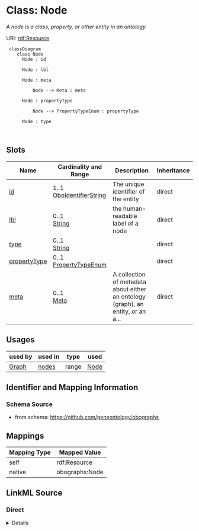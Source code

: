 # Class: Node


_A node is a class, property, or other entity in an ontology_





URI: [rdf:Resource](http://www.w3.org/1999/02/22-rdf-syntax-ns#Resource)




```{mermaid}
 classDiagram
    class Node
      Node : id
        
      Node : lbl
        
      Node : meta
        
          Node --> Meta : meta
        
      Node : propertyType
        
          Node --> PropertyTypeEnum : propertyType
        
      Node : type
        
      
```




<!-- no inheritance hierarchy -->


## Slots

| Name | Cardinality and Range | Description | Inheritance |
| ---  | --- | --- | --- |
| [id](id.md) | 1..1 <br/> [OboIdentifierString](OboIdentifierString.md) | The unique identifier of the entity | direct |
| [lbl](lbl.md) | 0..1 <br/> [String](String.md) | the human-readable label of a node | direct |
| [type](type.md) | 0..1 <br/> [String](String.md) |  | direct |
| [propertyType](propertyType.md) | 0..1 <br/> [PropertyTypeEnum](PropertyTypeEnum.md) |  | direct |
| [meta](meta.md) | 0..1 <br/> [Meta](Meta.md) | A collection of metadata about either an ontology (graph), an entity, or an a... | direct |





## Usages

| used by | used in | type | used |
| ---  | --- | --- | --- |
| [Graph](Graph.md) | [nodes](nodes.md) | range | [Node](Node.md) |






## Identifier and Mapping Information







### Schema Source


* from schema: https://github.com/geneontology/obographs





## Mappings

| Mapping Type | Mapped Value |
| ---  | ---  |
| self | rdf:Resource |
| native | obographs:Node |





## LinkML Source

<!-- TODO: investigate https://stackoverflow.com/questions/37606292/how-to-create-tabbed-code-blocks-in-mkdocs-or-sphinx -->

### Direct

<details>
```yaml
name: Node
description: A node is a class, property, or other entity in an ontology
from_schema: https://github.com/geneontology/obographs
slots:
- id
- lbl
- type
- propertyType
- meta
class_uri: rdf:Resource

```
</details>

### Induced

<details>
```yaml
name: Node
description: A node is a class, property, or other entity in an ontology
from_schema: https://github.com/geneontology/obographs
attributes:
  id:
    name: id
    description: The unique identifier of the entity
    from_schema: https://github.com/geneontology/obographs
    see_also:
    - https://owlcollab.github.io/oboformat/doc/obo-syntax.html#2.5
    rank: 1000
    identifier: true
    alias: id
    owner: Node
    domain_of:
    - Graph
    - Node
    - SubsetDefinition
    - SynonymTypeDefinition
    range: OboIdentifierString
    required: true
  lbl:
    name: lbl
    description: the human-readable label of a node
    comments:
    - the name "lbl" exists for legacy purposes, this should be considered identical
      to label in rdfs
    from_schema: https://github.com/geneontology/obographs
    aliases:
    - label
    - name
    rank: 1000
    slot_uri: rdfs:label
    alias: lbl
    owner: Node
    domain_of:
    - Graph
    - Node
    - SubsetDefinition
    - SynonymTypeDefinition
    range: string
  type:
    name: type
    from_schema: https://github.com/geneontology/obographs
    rank: 1000
    alias: type
    owner: Node
    domain_of:
    - Node
    range: string
  propertyType:
    name: propertyType
    from_schema: https://github.com/geneontology/obographs
    rank: 1000
    alias: propertyType
    owner: Node
    domain_of:
    - Node
    range: PropertyTypeEnum
  meta:
    name: meta
    description: A collection of metadata about either an ontology (graph), an entity,
      or an axiom
    from_schema: https://github.com/geneontology/obographs
    aliases:
    - annotations
    rank: 1000
    alias: meta
    owner: Node
    domain_of:
    - GraphDocument
    - Graph
    - Node
    - Edge
    - PropertyValue
    - Axiom
    range: Meta
class_uri: rdf:Resource

```
</details>